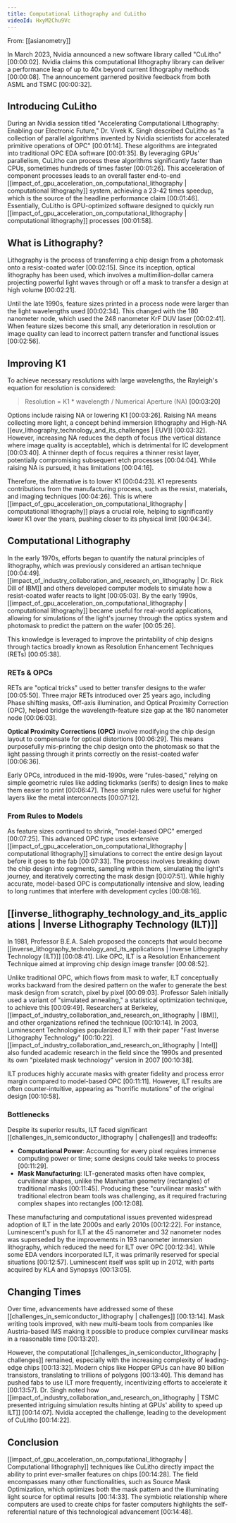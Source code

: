```yaml
---
title: Computational Lithography and CuLitho
videoId: HxyM2Chu9Vc
---
```


From: [[asianometry]] <br/> 

In March 2023, Nvidia announced a new software library called "CuLitho" <a class="yt-timestamp" data-t="00:00:02">[00:00:02]</a>. Nvidia claims this computational lithography library can deliver a performance leap of up to 40x beyond current lithography methods <a class="yt-timestamp" data-t="00:00:08">[00:00:08]</a>. The announcement garnered positive feedback from both ASML and TSMC <a class="yt-timestamp" data-t="00:00:32">[00:00:32]</a>.

## Introducing CuLitho

During an Nvidia session titled "Accelerating Computational Lithography: Enabling our Electronic Future," Dr. Vivek K. Singh described CuLitho as "a collection of parallel algorithms invented by Nvidia scientists for accelerated primitive operations of OPC" <a class="yt-timestamp" data-t="00:01:14">[00:01:14]</a>. These algorithms are integrated into traditional OPC EDA software <a class="yt-timestamp" data-t="00:01:35">[00:01:35]</a>. By leveraging GPUs' parallelism, CuLitho can process these algorithms significantly faster than CPUs, sometimes hundreds of times faster <a class="yt-timestamp" data-t="00:01:26">[00:01:26]</a>. This acceleration of component processes leads to an overall faster end-to-end [[impact_of_gpu_acceleration_on_computational_lithography | computational lithography]] system, achieving a 23-42 times speedup, which is the source of the headline performance claim <a class="yt-timestamp" data-t="00:01:46">[00:01:46]</a>. Essentially, CuLitho is GPU-optimized software designed to quickly run [[impact_of_gpu_acceleration_on_computational_lithography | computational lithography]] processes <a class="yt-timestamp" data-t="00:01:58">[00:01:58]</a>.

## What is Lithography?

Lithography is the process of transferring a chip design from a photomask onto a resist-coated wafer <a class="yt-timestamp" data-t="00:02:15">[00:02:15]</a>. Since its inception, optical lithography has been used, which involves a multimillion-dollar camera projecting powerful light waves through or off a mask to transfer a design at high volume <a class="yt-timestamp" data-t="00:02:21">[00:02:21]</a>.

Until the late 1990s, feature sizes printed in a process node were larger than the light wavelengths used <a class="yt-timestamp" data-t="00:02:34">[00:02:34]</a>. This changed with the 180 nanometer node, which used the 248 nanometer KrF DUV laser <a class="yt-timestamp" data-t="00:02:41">[00:02:41]</a>. When feature sizes become this small, any deterioration in resolution or image quality can lead to incorrect pattern transfer and functional issues <a class="yt-timestamp" data-t="00:02:56">[00:02:56]</a>.

## Improving K1

To achieve necessary resolutions with large wavelengths, the Rayleigh's equation for resolution is considered:
> Resolution = K1 * wavelength / Numerical Aperture (NA) <a class="yt-timestamp" data-t="00:03:20">[00:03:20]</a>

Options include raising NA or lowering K1 <a class="yt-timestamp" data-t="00:03:26">[00:03:26]</a>. Raising NA means collecting more light, a concept behind immersion lithography and High-NA [[euv_lithography_technology_and_its_challenges | EUV]] <a class="yt-timestamp" data-t="00:03:32">[00:03:32]</a>. However, increasing NA reduces the depth of focus (the vertical distance where image quality is acceptable), which is detrimental for IC development <a class="yt-timestamp" data-t="00:03:40">[00:03:40]</a>. A thinner depth of focus requires a thinner resist layer, potentially compromising subsequent etch processes <a class="yt-timestamp" data-t="00:04:04">[00:04:04]</a>. While raising NA is pursued, it has limitations <a class="yt-timestamp" data-t="00:04:16">[00:04:16]</a>.

Therefore, the alternative is to lower K1 <a class="yt-timestamp" data-t="00:04:23">[00:04:23]</a>. K1 represents contributions from the manufacturing process, such as the resist, materials, and imaging techniques <a class="yt-timestamp" data-t="00:04:26">[00:04:26]</a>. This is where [[impact_of_gpu_acceleration_on_computational_lithography | computational lithography]] plays a crucial role, helping to significantly lower K1 over the years, pushing closer to its physical limit <a class="yt-timestamp" data-t="00:04:34">[00:04:34]</a>.

## Computational Lithography

In the early 1970s, efforts began to quantify the natural principles of lithography, which was previously considered an artisan technique <a class="yt-timestamp" data-t="00:04:49">[00:04:49]</a>. [[impact_of_industry_collaboration_and_research_on_lithography | Dr. Rick Dill of IBM]] and others developed computer models to simulate how a resist-coated wafer reacts to light <a class="yt-timestamp" data-t="00:05:03">[00:05:03]</a>. By the early 1990s, [[impact_of_gpu_acceleration_on_computational_lithography | computational lithography]] became useful for real-world applications, allowing for simulations of the light's journey through the optics system and photomask to predict the pattern on the wafer <a class="yt-timestamp" data-t="00:05:26">[00:05:26]</a>.

This knowledge is leveraged to improve the printability of chip designs through tactics broadly known as Resolution Enhancement Techniques (RETs) <a class="yt-timestamp" data-t="00:05:38">[00:05:38]</a>.

### RETs & OPCs

RETs are "optical tricks" used to better transfer designs to the wafer <a class="yt-timestamp" data-t="00:05:50">[00:05:50]</a>. Three major RETs introduced over 25 years ago, including Phase shifting masks, Off-axis illumination, and Optical Proximity Correction (OPC), helped bridge the wavelength-feature size gap at the 180 nanometer node <a class="yt-timestamp" data-t="00:06:03">[00:06:03]</a>.

**Optical Proximity Corrections (OPC)** involve modifying the chip design layout to compensate for optical distortions <a class="yt-timestamp" data-t="00:06:29">[00:06:29]</a>. This means purposefully mis-printing the chip design onto the photomask so that the light passing through it prints correctly on the resist-coated wafer <a class="yt-timestamp" data-t="00:06:36">[00:06:36]</a>.

Early OPCs, introduced in the mid-1990s, were "rules-based," relying on simple geometric rules like adding tickmarks (serifs) to design lines to make them easier to print <a class="yt-timestamp" data-t="00:06:47">[00:06:47]</a>. These simple rules were useful for higher layers like the metal interconnects <a class="yt-timestamp" data-t="00:07:12">[00:07:12]</a>.

### From Rules to Models

As feature sizes continued to shrink, "model-based OPC" emerged <a class="yt-timestamp" data-t="00:07:25">[00:07:25]</a>. This advanced OPC type uses extensive [[impact_of_gpu_acceleration_on_computational_lithography | computational lithography]] simulations to correct the entire design layout before it goes to the fab <a class="yt-timestamp" data-t="00:07:33">[00:07:33]</a>. The process involves breaking down the chip design into segments, sampling within them, simulating the light's journey, and iteratively correcting the mask design <a class="yt-timestamp" data-t="00:07:51">[00:07:51]</a>. While highly accurate, model-based OPC is computationally intensive and slow, leading to long runtimes that interfere with development cycles <a class="yt-timestamp" data-t="00:08:16">[00:08:16]</a>.

## [[inverse_lithography_technology_and_its_applications | Inverse Lithography Technology (ILT)]]

In 1981, Professor B.E.A. Saleh proposed the concepts that would become [[inverse_lithography_technology_and_its_applications | Inverse Lithography Technology (ILT)]] <a class="yt-timestamp" data-t="00:08:41">[00:08:41]</a>. Like OPC, ILT is a Resolution Enhancement Technique aimed at improving chip design image transfer <a class="yt-timestamp" data-t="00:08:52">[00:08:52]</a>.

Unlike traditional OPC, which flows from mask to wafer, ILT conceptually works backward from the desired pattern on the wafer to generate the best mask design from scratch, pixel by pixel <a class="yt-timestamp" data-t="00:09:03">[00:09:03]</a>. Professor Saleh initially used a variant of "simulated annealing," a statistical optimization technique, to achieve this <a class="yt-timestamp" data-t="00:09:49">[00:09:49]</a>. Researchers at Berkeley, [[impact_of_industry_collaboration_and_research_on_lithography | IBM]], and other organizations refined the technique <a class="yt-timestamp" data-t="00:10:14">[00:10:14]</a>. In 2003, Luminescent Technologies popularized ILT with their paper "Fast Inverse Lithography Technology" <a class="yt-timestamp" data-t="00:10:22">[00:10:22]</a>. [[impact_of_industry_collaboration_and_research_on_lithography | Intel]] also funded academic research in the field since the 1990s and presented its own "pixelated mask technology" version in 2007 <a class="yt-timestamp" data-t="00:10:38">[00:10:38]</a>.

ILT produces highly accurate masks with greater fidelity and process error margin compared to model-based OPC <a class="yt-timestamp" data-t="00:11:11">[00:11:11]</a>. However, ILT results are often counter-intuitive, appearing as "horrific mutations" of the original design <a class="yt-timestamp" data-t="00:10:58">[00:10:58]</a>.

### Bottlenecks

Despite its superior results, ILT faced significant [[challenges_in_semiconductor_lithography | challenges]] and tradeoffs:
*   **Computational Power**: Accounting for every pixel requires immense computing power or time; some designs could take weeks to process <a class="yt-timestamp" data-t="00:11:29">[00:11:29]</a>.
*   **Mask Manufacturing**: ILT-generated masks often have complex, curvilinear shapes, unlike the Manhattan geometry (rectangles) of traditional masks <a class="yt-timestamp" data-t="00:11:45">[00:11:45]</a>. Producing these "curvilinear masks" with traditional electron beam tools was challenging, as it required fracturing complex shapes into rectangles <a class="yt-timestamp" data-t="00:12:08">[00:12:08]</a>.

These manufacturing and computational issues prevented widespread adoption of ILT in the late 2000s and early 2010s <a class="yt-timestamp" data-t="00:12:22">[00:12:22]</a>. For instance, Luminescent's push for ILT at the 45 nanometer and 32 nanometer nodes was superseded by the improvements in 193 nanometer immersion lithography, which reduced the need for ILT over OPC <a class="yt-timestamp" data-t="00:12:34">[00:12:34]</a>. While some EDA vendors incorporated ILT, it was primarily reserved for special situations <a class="yt-timestamp" data-t="00:12:57">[00:12:57]</a>. Luminescent itself was split up in 2012, with parts acquired by KLA and Synopsys <a class="yt-timestamp" data-t="00:13:05">[00:13:05]</a>.

## Changing Times

Over time, advancements have addressed some of these [[challenges_in_semiconductor_lithography | challenges]] <a class="yt-timestamp" data-t="00:13:14">[00:13:14]</a>. Mask writing tools improved, with new multi-beam tools from companies like Austria-based IMS making it possible to produce complex curvilinear masks in a reasonable time <a class="yt-timestamp" data-t="00:13:20">[00:13:20]</a>.

However, the computational [[challenges_in_semiconductor_lithography | challenges]] remained, especially with the increasing complexity of leading-edge chips <a class="yt-timestamp" data-t="00:13:32">[00:13:32]</a>. Modern chips like Hopper GPUs can have 80 billion transistors, translating to trillions of polygons <a class="yt-timestamp" data-t="00:13:40">[00:13:40]</a>. This demand has pushed fabs to use ILT more frequently, incentivizing efforts to accelerate it <a class="yt-timestamp" data-t="00:13:57">[00:13:57]</a>. Dr. Singh noted how [[impact_of_industry_collaboration_and_research_on_lithography | TSMC presented intriguing simulation results hinting at GPUs' ability to speed up ILT]] <a class="yt-timestamp" data-t="00:14:07">[00:14:07]</a>. Nvidia accepted the challenge, leading to the development of CuLitho <a class="yt-timestamp" data-t="00:14:22">[00:14:22]</a>.

## Conclusion

[[impact_of_gpu_acceleration_on_computational_lithography | Computational lithography]] techniques like CuLitho directly impact the ability to print ever-smaller features on chips <a class="yt-timestamp" data-t="00:14:28">[00:14:28]</a>. The field encompasses many other functionalities, such as Source Mask Optimization, which optimizes both the mask pattern and the illuminating light source for optimal results <a class="yt-timestamp" data-t="00:14:33">[00:14:33]</a>. The symbiotic relationship where computers are used to create chips for faster computers highlights the self-referential nature of this technological advancement <a class="yt-timestamp" data-t="00:14:48">[00:14:48]</a>.